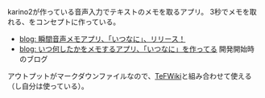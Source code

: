 karino2が作っている音声入力でテキストのメモを取るアプリ。
3秒でメモを取れる、をコンセプトに作っている。

- [blog: 瞬間音声メモアプリ、「いつなに」、リリース！](https://karino2.github.io/2021/07/07/itsunani_release.html)
- [blog: いつ何したかをメモするアプリ、「いつなに」を作ってる](https://karino2.github.io/2019/02/04/120527.html) 開発開始時のブログ

アウトプットがマークダウンファイルなので、[TeFWiki](TeFWiki.md)と組み合わせて使える（し自分は使っている）。